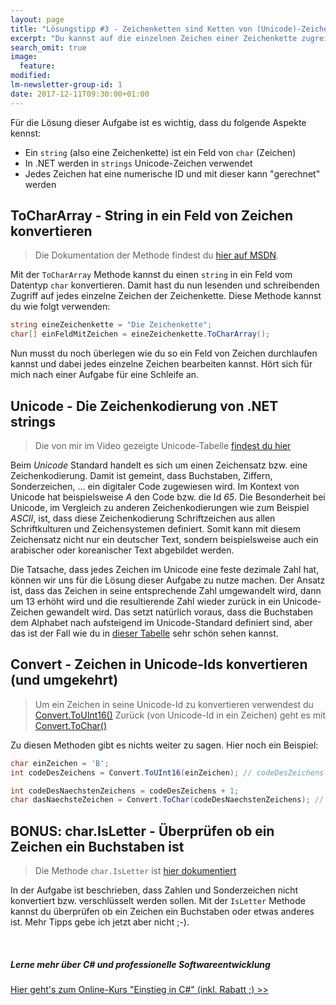 ```yaml
---
layout: page
title: "Lösungstipp #3 - Zeichenketten sind Ketten von (Unicode)-Zeichen"
excerpt: "Du kannst auf die einzelnen Zeichen einer Zeichenkette zugreifen und diese manipulieren."
search_omit: true
image:
  feature: 
modified:
lm-newsletter-group-id: 1
date: 2017-12-11T09:30:00+01:00
---
```


Für die Lösung dieser Aufgabe ist es wichtig, dass du folgende Aspekte kennst:

 - Ein `string` (also eine Zeichenkette) ist ein Feld von `char` (Zeichen)
 - In .NET werden in `strings` Unicode-Zeichen verwendet
 - Jedes Zeichen hat eine numerische ID und mit dieser kann "gerechnet" werden

## ToCharArray - String in ein Feld von Zeichen konvertieren

> Die Dokumentation der Methode findest du [hier auf MSDN](https://msdn.microsoft.com/de-de/library/ezftk57x(v=vs.110).aspx). 

Mit der `ToCharArray` Methode kannst du einen `string` in ein Feld vom Datentyp `char` konvertieren. Damit hast du nun lesenden und schreibenden Zugriff auf jedes einzelne Zeichen der Zeichenkette. Diese Methode kannst du wie folgt verwenden:

```cs
string eineZeichenkette = "Die Zeichenkette";
char[] einFeldMitZeichen = eineZeichenkette.ToCharArray();
```

Nun musst du noch überlegen wie du so ein Feld von Zeichen durchlaufen kannst und dabei jedes einzelne Zeichen bearbeiten kannst. Hört sich für mich nach einer Aufgabe für eine Schleife an.

## Unicode - Die Zeichenkodierung von .NET strings

> Die von mir im Video gezeigte Unicode-Tabelle [findest du hier](https://unicode-table.com/de/)

Beim *Unicode* Standard handelt es sich um einen Zeichensatz bzw. eine Zeichenkodierung. Damit ist gemeint, dass Buchstaben, Ziffern, Sonderzeichen, ... ein digitaler Code zugewiesen wird. Im Kontext von Unicode hat beispielsweise *A* den Code bzw. die Id *65*. Die Besonderheit bei Unicode, im Vergleich zu anderen Zeichenkodierungen wie zum Beispiel *ASCII*, ist, dass diese Zeichenkodierung Schriftzeichen aus allen Schriftkulturen und Zeichensystemen definiert. Somit kann mit diesem Zeichensatz nicht nur ein deutscher Text, sondern beispielsweise auch ein arabischer oder koreanischer Text abgebildet werden.

Die Tatsache, dass jedes Zeichen im Unicode eine feste dezimale Zahl hat, können wir uns für die Lösung dieser Aufgabe zu nutze machen. Der Ansatz ist, dass das Zeichen in seine entsprechende Zahl umgewandelt wird, dann um 13 erhöht wird und die resultierende Zahl wieder zurück in ein Unicode-Zeichen gewandelt wird. Das setzt natürlich voraus, dass die Buchstaben dem Alphabet nach aufsteigend im Unicode-Standard definiert sind, aber das ist der Fall wie du in [dieser Tabelle](https://unicode-table.com/de/) sehr schön sehen kannst.

## Convert - Zeichen in Unicode-Ids konvertieren (und umgekehrt)

> Um ein Zeichen in seine Unicode-Id zu konvertieren verwendest du [Convert.ToUInt16()](https://docs.microsoft.com/de-de/dotnet/api/system.convert.touint16?view=netframework-4.7.1#System_Convert_ToUInt16_System_Char_)
> Zurück (von Unicode-Id in ein Zeichen) geht es mit [Convert.ToChar()](https://docs.microsoft.com/de-de/dotnet/api/system.convert.tochar?view=netframework-4.7.1#System_Convert_ToChar_System_UInt16_)

Zu diesen Methoden gibt es nichts weiter zu sagen. Hier noch ein Beispiel:

```cs
char einZeichen = 'B';
int codeDesZeichens = Convert.ToUInt16(einZeichen); // codeDesZeichens hat nun den Wert 66 - siehe Unicode-Tabelle

int codeDesNaechstenZeichens = codeDesZeichens + 1;
char dasNaechsteZeichen = Convert.ToChar(codeDesNaechstenZeichens); // nun haben wir ein C als dasNaechsteZeichen 
```

## BONUS: char.IsLetter - Überprüfen ob ein Zeichen ein Buchstaben ist

> Die Methode `char.IsLetter` ist [hier dokumentiert](https://docs.microsoft.com/de-de/dotnet/api/system.char.isletter?view=netframework-4.7.1#System_Char_IsLetter_System_Char_)

In der Aufgabe ist beschrieben, dass Zahlen und Sonderzeichen nicht konvertiert bzw. verschlüsselt werden sollen. Mit der `IsLetter` Methode kannst du überprüfen ob ein Zeichen ein Buchstaben oder etwas anderes ist. Mehr Tipps gebe ich jetzt aber nicht ;-).


<br/>

<div class="subscribe-notice">
<h5>Lerne mehr über C# und professionelle Softwareentwicklung</h5>
<a markdown="0" href="https://www.udemy.com/einstieg-in-csharp-software-programmieren-wie-ein-profi/?couponCode=UCSK_LM2016-110" class="notice-button">Hier geht's zum Online-Kurs "Einstieg in C#" (inkl. Rabatt ;) >></a>
</div>
